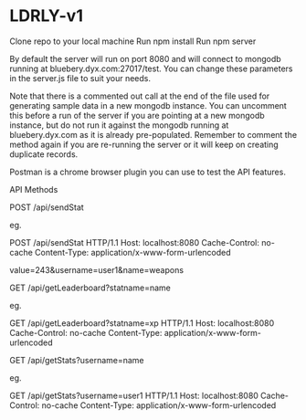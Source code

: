 ﻿# LDRLY-v1

Clone repo to your local machine
Run npm install
Run npm server

By default the server will run on port 8080 and will connect to mongodb running at bluebery.dyx.com:27017/test.
You can change these parameters in the server.js file to suit your needs.

Note that there is a commented out call at the end of the file used for generating sample data in a new mongodb instance. You can uncomment this before a run of the server if you are pointing at a new mongodb instance, but do not run it against the mongodb running at bluebery.dyx.com as it is already pre-populated. Remember to comment the method again if you are re-running the server or it will keep on creating duplicate records.

Postman is a chrome browser plugin you can use to test the API features.

API Methods

POST /api/sendStat

  eg.
  
  POST /api/sendStat HTTP/1.1
  Host: localhost:8080
  Cache-Control: no-cache
  Content-Type: application/x-www-form-urlencoded
  
  value=243&username=user1&name=weapons

GET /api/getLeaderboard?statname=name

  eg.
  
  GET /api/getLeaderboard?statname=xp HTTP/1.1
  Host: localhost:8080
  Cache-Control: no-cache
  Content-Type: application/x-www-form-urlencoded

GET /api/getStats?username=name

  eg.
  
  GET /api/getStats?username=user1 HTTP/1.1
  Host: localhost:8080
  Cache-Control: no-cache
  Content-Type: application/x-www-form-urlencoded

